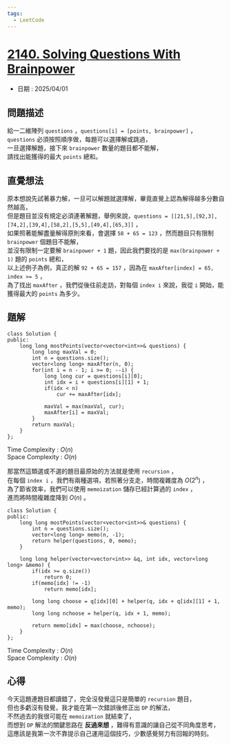```yaml
---
tags:
  - LeetCode
---
```


# [2140. Solving Questions With Brainpower](https://leetcode.com/problems/solving-questions-with-brainpower/description/)  

+ 日期 : 2025/04/01  

## 問題描述  

給一二維陣列 `questions` ，`questions[i] = [points, brainpower]` ，  
`questions` 必須按照順序做，每題可以選擇解或跳過，  
一旦選擇解題，接下來 `brainpower` 數量的題目都不能解，  
請找出能獲得的最大 `points` 總和。  

## 直覺想法  

原本想說先試著暴力解，一旦可以解題就選擇解，畢竟直覺上認為解得越多分數自然越高，  
但是題目並沒有規定必須連著解題，舉例來說，`questions = [[21,5],[92,3],[74,2],[39,4],[58,2],[5,5],[49,4],[65,3]]` ，  
如果照著能解盡量解得原則來看，會選擇 `58 + 65 = 123` ，然而題目只有限制 `brainpower` 個題目不能解，  
並沒有限制一定要解 `brainpower + 1` 題，因此我們要找的是 `max(brainpower + 1)` 題的 `points` 總和，  
以上述例子為例，真正的解 `92 + 65 = 157` ，因為在 `maxAfter[index] = 65, index >= 5` ，  
為了找出 `maxAfter` ，我們從後往前走訪，對每個 `index i` 來說，我從 `i` 開始，能獲得最大的 `points` 為多少。  

## 題解  

```cpp=
class Solution {
public:
    long long mostPoints(vector<vector<int>>& questions) {
        long long maxVal = 0;
        int n = questions.size();
        vector<long long> maxAfter(n, 0);
        for(int i = n - 1; i >= 0; --i) {
            long long cur = questions[i][0];
            int idx = i + questions[i][1] + 1;
            if(idx < n)
                cur += maxAfter[idx];
            
            maxVal = max(maxVal, cur);
            maxAfter[i] = maxVal;
        }
        return maxVal;
    }
};
```

Time Complexity : $O(n)$  
Space Complexity : $O(n)$  

那當然這類選或不選的題目最原始的方法就是使用 `recursion` ，  
在每個 `index i` ，我們有兩種選項，若照著分支走，時間複雜度為 $O(2^n)$ ，  
為了節省效率，我們可以使用 `memoization` 儲存已經計算過的 `index` ，  
進而將時間複雜度降到 $O(n)$ 。  

```cpp=
class Solution {
public:
    long long mostPoints(vector<vector<int>>& questions) {
        int n = questions.size();
        vector<long long> memo(n, -1);
        return helper(questions, 0, memo);
    }

    long long helper(vector<vector<int>> &q, int idx, vector<long long> &memo) {
        if(idx >= q.size())
            return 0;
        if(memo[idx] != -1)
            return memo[idx];
        
        long long choose = q[idx][0] + helper(q, idx + q[idx][1] + 1, memo);
        long long nchoose = helper(q, idx + 1, memo);

        return memo[idx] = max(choose, nchoose);
    }
};
```

Time Complexity : $O(n)$  
Space Complexity : $O(n)$  

## 心得  

今天這題連題目都讀錯了，完全沒發覺這只是簡單的 `recursion` 題目，  
但也多虧沒有發覺，我才能在第一次錯誤後修正出 `DP` 的解法，  
不然過去的我很可能在 `memoization` 就結束了，  
而想到 `DP` 解法的關鍵思路在 **反過來想** ，難得有意識的讓自己從不同角度思考，  
這應該是我第一次不靠提示自己運用這個技巧，少數感覺努力有回報的時刻。  
